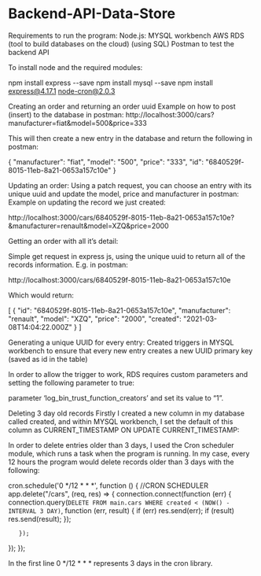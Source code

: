 # Backend-API-Data-Store


Requirements to run the program:
Node.js:
MYSQL workbench
AWS RDS (tool to build databases on the cloud) (using SQL)
Postman to test the backend API 


To install node and the required modules: 

npm install express --save
npm install mysql --save
npm install express@4.17.1 node-cron@2.0.3


Creating an order and returning an order uuid
Example on how to post (insert) to the database in postman: 
http://localhost:3000/cars?manufacturer=fiat&model=500&price=333

This will then create a new entry in the database and return the following in postman:

{
   "manufacturer": "fiat",
   "model": "500",
   "price": "333",
   "id": "6840529f-8015-11eb-8a21-0653a157c10e"
}


Updating an order:
Using a patch request, you can choose an entry with its unique uuid and update the model, price and manufacturer in postman: 
Example on updating the record we just created: 

http://localhost:3000/cars/6840529f-8015-11eb-8a21-0653a157c10e?&manufacturer=renault&model=XZQ&price=2000




Getting an order with all it’s detail: 

Simple get request in express js, using the unique uuid to return all of the records information. E.g. in postman:

http://localhost:3000/cars/6840529f-8015-11eb-8a21-0653a157c10e

Which would return:

[
   {
       "id": "6840529f-8015-11eb-8a21-0653a157c10e",
       "manufacturer": "renault",
       "model": "XZQ",
       "price": "2000",
       "created": "2021-03-08T14:04:22.000Z"
   }
]





Generating a unique UUID for every entry: 
Created triggers in MYSQL workbench to ensure that every new entry creates a new UUID primary key  (saved as id in the table)

In order to allow the trigger to work, RDS requires custom parameters and setting the following parameter to true: 

parameter ‘log_bin_trust_function_creators’ and set its value to “1”.



Deleting 3 day old records
Firstly I created a new column in my database called created, and within MYSQL workbench, I set the default of this column as CURRENT_TIMESTAMP ON UPDATE CURRENT_TIMESTAMP: 



In order to delete entries older than 3 days, I used the Cron scheduler module, which runs a task when the program is running. In my case, every 12 hours the program would delete records older than 3 days with the following:

cron.schedule('0 */12 * * *', function () {  //CRON SCHEDULER
   app.delete("/cars", (req, res) => {
       connection.connect(function (err) {
           connection.query(`DELETE FROM main.cars WHERE created < (NOW() - INTERVAL 3 DAY)`, function (err, result) {
               if (err) res.send(err);
               if (result) res.send(result);
           });
 
       });
   });
});

In the first line 0 */12 * * * represents 3 days in the cron library. 


